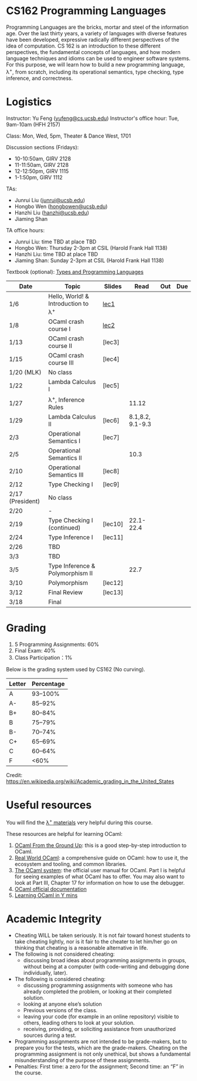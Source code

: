 # CS162 Programming Languages

Programming Languages are the bricks, mortar and steel of the information age. Over the last thirty years, a variety of languages with diverse features have been developed, expressive radically different perspectives of the idea of computation. CS 162 is an introduction to these different perspectives, the fundamental concepts of languages, and how modern language techniques and idioms can be used to engineer software systems. For this purpose, we will learn how to build a new programming language, λ<sup>+</sup>, from scratch, including its operational semantics, type checking, type inference, and correctness.

# Logistics
Instructor: Yu Feng (yufeng@cs.ucsb.edu)
Instructor's office hour: Tue, 9am-10am (HFH 2157)

Class: Mon, Wed, 5pm, Theater & Dance West, 1701 

Discussion sections (Fridays):
- 10-10:50am, GIRV 2128
- 11-11:50am, GIRV 2128
- 12-12:50pm, GIRV 1115
- 1-1:50pm, GIRV 1112

TAs:
- Junrui Liu (junrui@ucsb.edu)
- Hongbo Wen (hongbowen@ucsb.edu)
- Hanzhi Liu (hanzhi@ucsb.edu)
- Jiaming Shan

TA office hours:
- Junrui Liu: time TBD at place TBD
- Hongbo Wen: Thursday 2-3pm at CSIL (Harold Frank Hall 1138)
- Hanzhi Liu: time TBD at place TBD
- Jiaming Shan: Sunday 2-3pm at CSIL (Harold Frank Hall 1138)

Textbook (optional): [Types and Programming Languages](https://www.amazon.com/Types-Programming-Languages-MIT-Press/dp/0262162091)

| Date             | Topic                                         | Slides                        | Read             | Out | Due |
| ---------------- | --------------------------------------------- | ----------------------------- | ---------------- | --- | --- |
| 1/6              | Hello, World! & Introduction to λ<sup>+</sup> | [lec1](lectures/lecture1.pdf) |                  |     |     |
| 1/8              | OCaml crash course I                          | [lec2](lectures/lecture2.pdf)                        |                  |     |     |
| 1/13             | OCaml crash course II                         | [lec3]                        |                  |     |     |
| 1/15             | OCaml crash course III                        | [lec4]                        |                  |     |     |
| 1/20 (MLK)       | No class                                      |                               |                  |     |     |
| 1/22             | Lambda Calculus I                             | [lec5]                        |                  |     |     |
| 1/27             | λ<sup>+</sup>, Inference Rules                |                               | 11.12            |     |     |
| 1/29             | Lambda Calculus II                            | [lec6]                        | 8.1,8.2, 9.1-9.3 |     |     |
| 2/3              | Operational Semantics I                       | [lec7]                        |                  |     |     |
| 2/5              | Operational Semantics II                      |                               | 10.3             |     |     |
| 2/10             | Operational Semantics III                     | [lec8]                        |                  |     |     |
| 2/12             | Type Checking I                               | [lec9]                        |                  |     |     |
| 2/17 (President) | No class                                      |                               |                  |     |     |
| 2/20             | -                                             |                               |                  |     |     |  |
| 2/19             | Type Checking I (continued)                   | [lec10]                       | 22.1-22.4        |     |     |
| 2/24             | Type Inference I                              | [lec11]                       |                  |     |     |
| 2/26             | TBD                                |                      |                  |     |     |  |
| 3/3              | TBD                                      |                               |                  |     |     |
| 3/5              | Type Inference & Polymorphism II                                           |                               | 22.7             |     |     |
| 3/10             | Polymorphism              | [lec12]                       |                  |     |     |
| 3/12             | Final Review                                  | [lec13]                       |                  |     |     |
| 3/18             | Final                                             |                               |                  |     |     |

# Grading

1. 5 Programming Assignments: 60%
2. Final Exam: 40%
3. Class Participation：1%

Below is the grading system used by CS162 (No curving).

| Letter | Percentage |
| ------ | ---------- |
| A      | 93–100%     |
| A-     | 85–92%     |
| B+     | 80–84%     |
| B      | 75–79%     |
| B-     | 70–74%     |
| C+     | 65–69%     |
| C      | 60–64%     |
| F      | <60%       |

Credit: https://en.wikipedia.org/wiki/Academic_grading_in_the_United_States


# Useful resources

You will find the [λ<sup>+</sup> materials](./homework/lamp.pdf) very helpful during
this course.

These resources are helpful for learning OCaml:

1. [OCaml From the Ground Up](https://ocamlbook.org/): this is a good
   step-by-step introduction to OCaml.
2. [Real World OCaml](https://dev.realworldocaml.org/guided-tour.html): a
   comprehensive guide on OCaml: how to use it, the ecosystem and tooling, and
   common libraries.
3. [The OCaml system](https://ocaml.org/releases/4.11/htmlman/index.html): the
   official user manual for OCaml. Part I is helpful for seeing examples of what
   OCaml has to offer. You may also want to look at Part III, Chapter 17 for
   information on how to use the debugger.
4. [OCaml official documentation](https://ocaml.org/learn/)
5. [Learning OCaml in Y mins](https://learnxinyminutes.com/docs/ocaml/)


# Academic Integrity
- Cheating WILL be taken seriously. It is not fair toward honest students to take cheating lightly, nor is it fair to the cheater to let him/her go on thinking that cheating is a reasonable alternative in life.
- The following is not considered cheating:
   - discussing broad ideas about programming assignments in groups, without being at a computer (with code-writing and debugging done individually, later).
- The following is considered cheating:
   - discussing programming assignments with someone who has already completed the problem, or looking at their completed solution.
   - looking at anyone else’s solution
   - Previous versions of the class.
   - leaving your code (for example in an online repository) visible to others, leading others to look at your solution.
   - receiving, providing, or soliciting assistance from unauthorized sources during a test.
- Programming assignments are not intended to be grade-makers, but to prepare you for the tests, which are the grade-makers. Cheating on the programming assignment is not only unethical, but shows a fundamental misunderstanding of the purpose of these assignments.
- Penalties: First time: a zero for the assignment; Second time: an “F” in the course.

